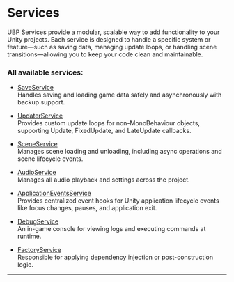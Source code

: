 # Services

UBP Services provide a modular, scalable way to add functionality to your Unity projects. Each service is designed to handle a specific system or feature—such as saving data, managing update loops, or handling scene transitions—allowing you to keep your code clean and maintainable.

### All available services:

- [SaveService](saves.md)  
  Handles saving and loading game data safely and asynchronously with backup support.

- [UpdaterService](updater.md)  
  Provides custom update loops for non-MonoBehaviour objects, supporting Update, FixedUpdate, and LateUpdate callbacks.

- [SceneService](scenes.md)  
  Manages scene loading and unloading, including async operations and scene lifecycle events.

- [AudioService](audio.md)  
  Manages all audio playback and settings across the project.

- [ApplicationEventsService](application-events.md)  
  Provides centralized event hooks for Unity application lifecycle events like focus changes, pauses, and application exit.

- [DebugService](debug-console.md)  
  An in-game console for viewing logs and executing commands at runtime.

- [FactoryService](factory.md)  
  Responsible for applying dependency injection or post-construction logic.

---